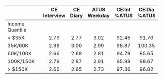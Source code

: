 
|                      | CE<br>Interview |  CE<br>Diary | ATUS<br>Weekday | CE:Int<br>%ATUS | CE:Dia<br>%ATUS |
| -------------------- | :----------: | :----------: | :----------: | :----------: | :----------: |
| Income Quantile      |              |              |              |              |              |
|     < $35K           |         2.79 |         2.77 |         3.02 |        92.45 |        91.70 |
|  $35K/$60K           |         2.96 |         3.00 |         2.99 |        98.87 |       100.35 |
|  $60K/$100K          |         2.66 |         2.68 |         2.81 |        94.79 |        95.65 |
| $100K/$150K          |         2.79 |         2.87 |         2.91 |        95.99 |        98.67 |
|     > $150K          |         2.66 |         2.65 |         2.73 |        97.36 |        96.82 |

